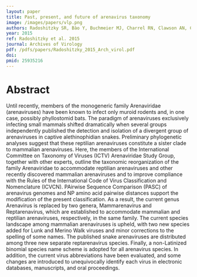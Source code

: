 ```yaml
---
layout: paper
title: Past, present, and future of arenavirus taxonomy
image: /images/papers/vlp.png
authors: Radoshitzky SR, Bào Y, Buchmeier MJ, Charrel RN, Clawson AN, Clegg CS, DeRisi JL, Emonet S, Gonzalez JP, Kuhn JH, Lukashevich IS, Peters CJ, Romanowski V, Salvato MS, Stenglein MD, de la Torre JC
year: 2015
ref: Radoshitzky et al. 2015
journal: Archives of Virology
pdf: /pdfs/papers/Radoshitzky_2015_Arch_virol.pdf
doi: 
pmid: 25935216
---
```


# Abstract

Until recently, members of the monogeneric family Arenaviridae (arenaviruses) have been known to infect only muroid rodents and, in one case, possibly phyllostomid bats. The paradigm of arenaviruses exclusively infecting small mammals shifted dramatically when several groups independently published the detection and isolation of a divergent group of arenaviruses in captive alethinophidian snakes. Preliminary phylogenetic analyses suggest that these reptilian arenaviruses constitute a sister clade to mammalian arenaviruses. Here, the members of the International Committee on Taxonomy of Viruses (ICTV) Arenaviridae Study Group, together with other experts, outline the taxonomic reorganization of the family Arenaviridae to accommodate reptilian arenaviruses and other recently discovered mammalian arenaviruses and to improve compliance with the Rules of the International Code of Virus Classification and Nomenclature (ICVCN). PAirwise Sequence Comparison (PASC) of arenavirus genomes and NP amino acid pairwise distances support the modification of the present classification. As a result, the current genus Arenavirus is replaced by two genera, Mammarenavirus and Reptarenavirus, which are established to accommodate mammalian and reptilian arenaviruses, respectively, in the same family. The current species landscape among mammalian arenaviruses is upheld, with two new species added for Lunk and Merino Walk viruses and minor corrections to the spelling of some names. The published snake arenaviruses are distributed among three new separate reptarenavirus species. Finally, a non-Latinized binomial species name scheme is adopted for all arenavirus species. In addition, the current virus abbreviations have been evaluated, and some changes are introduced to unequivocally identify each virus in electronic databases, manuscripts, and oral proceedings.
